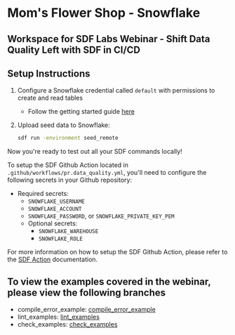 # Mom's Flower Shop - Snowflake

## Workspace for SDF Labs Webinar - Shift Data Quality Left with SDF in CI/CD

## Setup Instructions

1. Configure a Snowflake credential called `default` with permissions to create and read tables
   - Follow the getting started guide [here](https://docs.sdf.com/integrations/snowflake/getting-started)

2. Upload seed data to Snowflake:

   ```bash
   sdf run -environment seed_remote
   ```

Now you're ready to test out all your SDF commands locally!

To setup the SDF Github Action located in `.github/workflows/pr.data_quality.yml`, you'll need to configure the following secrets in your Github repository:

- Required secrets:
  - `SNOWFLAKE_USERNAME`
  - `SNOWFLAKE_ACCOUNT`
  - `SNOWFLAKE_PASSWORD`, or `SNOWFLAKE_PRIVATE_KEY_PEM`
  - Optional secrets:
    - `SNOWFLAKE_WAREHOUSE`
    - `SNOWFLAKE_ROLE`

For more information on how to setup the SDF Github Action, please refer to the [SDF Action](https://github.com/sdf-labs/sdf-action) documentation.

## To view the examples covered in the webinar, please view the following branches

- compile_error_example: [compile_error_example](https://github.com/sdf-labs/moms_flower_shop_data_quality_webinar/tree/compile_error_example)
- lint_examples: [lint_examples](https://github.com/sdf-labs/moms_flower_shop_data_quality_webinar/tree/lint_examples)
- check_examples: [check_examples](https://github.com/sdf-labs/moms_flower_shop_data_quality_webinar/tree/check_examples)
